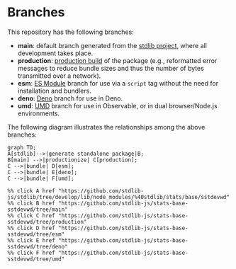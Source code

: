 <!--

@license Apache-2.0

Copyright (c) 2022 The Stdlib Authors.

Licensed under the Apache License, Version 2.0 (the "License");
you may not use this file except in compliance with the License.
You may obtain a copy of the License at

    http://www.apache.org/licenses/LICENSE-2.0

Unless required by applicable law or agreed to in writing, software
distributed under the License is distributed on an "AS IS" BASIS,
WITHOUT WARRANTIES OR CONDITIONS OF ANY KIND, either express or implied.
See the License for the specific language governing permissions and
limitations under the License.

-->

# Branches

This repository has the following branches:

-   **main**: default branch generated from the [stdlib project][stdlib-url], where all development takes place.
-   **production**: [production build][production-url] of the package (e.g., reformatted error messages to reduce bundle sizes and thus the number of bytes transmitted over a network).
-   **esm**: [ES Module][esm-url] branch for use via a `script` tag without the need for installation and bundlers.
-   **deno**: [Deno][deno-url] branch for use in Deno.
-   **umd**: [UMD][umd-url] branch for use in Observable, or in dual browser/Node.js environments.

The following diagram illustrates the relationships among the above branches:

```mermaid
graph TD;
A[stdlib]-->|generate standalone package|B;
B[main] -->|productionize| C[production];
C -->|bundle| D[esm];
C -->|bundle| E[deno];
C -->|bundle| F[umd];

%% click A href "https://github.com/stdlib-js/stdlib/tree/develop/lib/node_modules/%40stdlib/stats/base/sstdevwd"
%% click B href "https://github.com/stdlib-js/stats-base-sstdevwd/tree/main"
%% click C href "https://github.com/stdlib-js/stats-base-sstdevwd/tree/production"
%% click D href "https://github.com/stdlib-js/stats-base-sstdevwd/tree/esm"
%% click E href "https://github.com/stdlib-js/stats-base-sstdevwd/tree/deno"
%% click F href "https://github.com/stdlib-js/stats-base-sstdevwd/tree/umd"
```

[stdlib-url]: https://github.com/stdlib-js/stdlib/tree/develop/lib/node_modules/%40stdlib/stats/base/sstdevwd
[production-url]: https://github.com/stdlib-js/stats-base-sstdevwd/tree/production
[deno-url]: https://github.com/stdlib-js/stats-base-sstdevwd/tree/deno
[umd-url]: https://github.com/stdlib-js/stats-base-sstdevwd/tree/umd
[esm-url]: https://github.com/stdlib-js/stats-base-sstdevwd/tree/esm